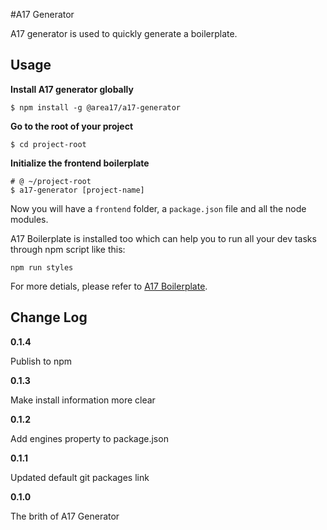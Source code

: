 #A17 Generator

A17 generator is used to quickly generate a boilerplate. 

## Usage

**Install A17 generator globally**

  ```shell
  $ npm install -g @area17/a17-generator
  ```

**Go to the root of your project**

  ```shell
  $ cd project-root
  ```

**Initialize the frontend boilerplate**

  ```shell
  # @ ~/project-root
  $ a17-generator [project-name]
  ```

Now you will have a `frontend` folder, a `package.json` file and all the node modules.

A17 Boilerplate is installed too which can help you to run all your dev tasks through npm script like this:

  ```shell
  npm run styles
  ```

For more detials, please refer to [A17 Boilerplate](https://code.area17.com/a17/fe-boilerplate/tree/new_bp).

## Change Log

**0.1.4**

Publish to npm

**0.1.3**

Make install information more clear

**0.1.2**

Add engines property to package.json

**0.1.1**

Updated default git packages link

**0.1.0**

The brith of A17 Generator